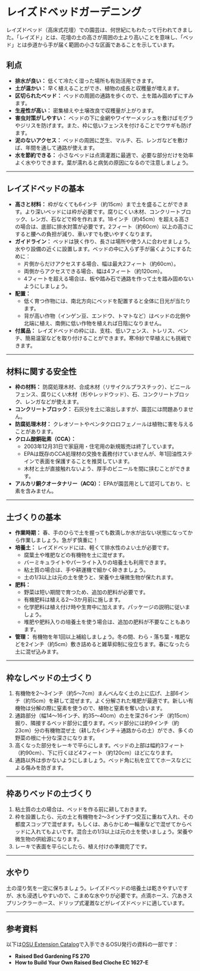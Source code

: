 # レイズドベッドガーデニング

レイズドベッド（高床式花壇）での園芸は、何世紀にもわたって行われてきました。「レイズド」とは、花壇の土の高さが周囲の土より高いことを意味し、「ベッド」とは歩道から手が届く範囲の小さな区画であることを示しています。

## 利点

- **排水が良い：** 低くて冷たく湿った場所も有効活用できます。
- **土が温かい：** 早く植えることができ、植物の成長と収穫量が増えます。
- **区切られたベッド：** ベッドの周囲の通路を歩くので、土を踏み固めずにすみます。
- **生産性が高い：** 密集植えや土壌改良で収穫量が上がります。
- **害虫対策がしやすい：** ベッドの下に金網やワイヤーメッシュを敷けばモグラやジリスを防げます。また、枠に低いフェンスを付けることでウサギも防げます。
- **泥のないアクセス：** ベッドの周囲に芝生、マルチ、石、レンガなどを敷けば、年間を通して通路が使えます。
- **水を節約できる：** 小さなベッドは点滴灌漑に最適で、必要な部分だけを効率よく水やりできます。葉が濡れると病気の原因になるので注意しましょう。

---

## レイズドベッドの基本

- **高さと材料：** 枠がなくても6インチ（約15cm）まで土を盛ることができます。より深いベッドには枠が必要です。腐りにくい木材、コンクリートブロック、レンガ、石などで枠を作れます。18インチ（約45cm）を超える高さの場合は、底部に排水対策が必要です。2フィート（約60cm）以上の高さにすると腰への負担が減り、車いすでも使いやすくなります。
- **ガイドライン：** ベッドは狭く作り、長さは場所や使う人に合わせましょう。水やり設備の近くに設置します。ベッドの中に入らず手が届くようにするために：
  - 片側からだけアクセスする場合、幅は最大2フィート（約60cm）。
  - 両側からアクセスできる場合、幅は4フィート（約120cm）。
  - 4フィートを超える場合は、板や踏み石で通路を作って土を踏み固めないようにしましょう。
- **配置：**
  - 低く育つ作物には、南北方向にベッドを配置すると全体に日光が当たります。
  - 背が高い作物（インゲン豆、エンドウ、トマトなど）はベッドの北側や北端に植え、南側に低い作物を植えれば日陰になりません。
- **付属品：** レイズドベッドの枠には、支柱、低いフェンス、トレリス、ベンチ、簡易温室などを取り付けることができます。寒冷紗で早植えにも挑戦できます。

---

## 材料に関する安全性

- **枠の材料：** 防腐処理木材、合成木材（リサイクルプラスチック）、ビニールフェンス、腐りにくい木材（杉やレッドウッド）、石、コンクリートブロック、レンガなどが使えます。
- **コンクリートブロック：** 石灰分を土に溶出しますが、園芸には問題ありません。
- **防腐処理木材：** クレオソートやペンタクロロフェノールは植物に害を与えることがあります。
- **クロム酸銅砒素（CCA）：**
  - 2003年12月31日で家庭用・住宅用の新規販売は終了しています。
  - EPAは既存のCCA処理材の交換を義務付けていませんが、年1回油性ステインで表面を保護することを推奨しています。
  - 木材と土が直接触れないよう、厚手のビニールを間に挟むことができます。
- **アルカリ銅クオータナリー（ACQ）：** EPAが園芸用として認可しており、ヒ素を含みません。

---

## 土づくりの基本

- **作業時期：** 春、手のひらで土を握っても数滴しか水が出ない状態になってから作業しましょう。急がず慎重に！
- **培養土：** レイズドベッドには、軽くて排水性のよい土が必要です。
  - 腐葉土や堆肥などの有機物を土に混ぜます。
  - バーミキュライトやパーライト入りの培養土も利用できます。
  - 粘土質の場合は、手や耕運機で細かく砕きましょう。
  - 土の1/3以上は元の土を使うと、栄養や土壌微生物が保たれます。
- **肥料：**
  - 野菜は短い期間で育つため、追加の肥料が必要です。
  - 有機肥料は植える2〜3か月前に施します。
  - 化学肥料は植え付け時や生育中に加えます。パッケージの説明に従いましょう。
  - 堆肥や肥料入りの培養土を使う場合は、追加の肥料が不要なこともあります。
- **管理：** 有機物を年1回以上補給しましょう。冬の間、わら・落ち葉・堆肥などを2インチ（約5cm）敷き詰めると雑草抑制に役立ちます。春になったら土に混ぜ込みます。

---

## 枠なしベッドの土づくり

1. 有機物を2〜3インチ（約5〜7cm）まんべんなく土の上に広げ、上部6インチ（約15cm）を耕して混ぜます。よく分解された堆肥が最適です。新しい有機物は分解の際に窒素を使うので、植物と窒素を奪い合います。
2. 通路部分（幅14〜16インチ、約35〜40cm）の土を深さ6インチ（約15cm）掘り、隣接するベッド部分に盛ります。ベッド部分には約9インチ（約23cm）分の有機物混ぜ土（耕した6インチ＋通路からの土）ができ、多くの野菜の根に十分な深さになります。
3. 高くなった部分をレーキで平らにします。ベッドの上部は幅約3フィート（約90cm）、下に行くほど4フィート（約120cm）ほどになります。
4. 通路以外は歩かないようにしましょう。ベッド角に杭を立ててホースなどによる傷みを防ぎます。

---

## 枠ありベッドの土づくり

1. 粘土質の土の場合は、ベッドを作る前に耕しておきます。
2. 枠を設置したら、元の土と有機物を2〜3インチずつ交互に重ねて入れ、その都度スコップで混ぜます。もしくは、あらかじめ一輪車などで混ぜてからベッドに入れてもよいです。混合土の1/3以上は元の土を使いましょう。栄養や微生物の供給源になります。
3. レーキで表面を平らにしたら、植え付けの準備完了です。

---

## 水やり

土の湿り気を一定に保ちましょう。レイズドベッドの培養土は乾きやすいですが、水も浸透しやすいので、こまめな水やりが必要です。点滴ホース、穴あきスプリンクラーホース、ドリップ式灌漑などがレイズドベッドに適しています。

---

## 参考資料

以下は[OSU Extension Catalog](http://catalog.extension.oregonstate.edu)で入手できるOSU発行の資料の一部です：

- **Raised Bed Gardening FS 270**
- **How to Build Your Own Raised Bed Cloche EC 1627-E**
